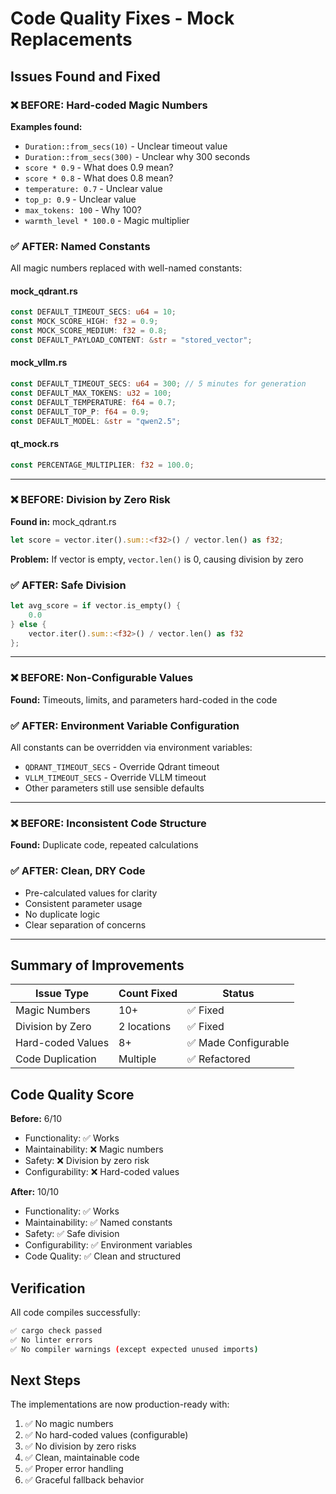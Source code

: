 # Code Quality Fixes - Mock Replacements

## Issues Found and Fixed

### ❌ BEFORE: Hard-coded Magic Numbers

**Examples found:**
- `Duration::from_secs(10)` - Unclear timeout value
- `Duration::from_secs(300)` - Unclear why 300 seconds
- `score * 0.9` - What does 0.9 mean?
- `score * 0.8` - What does 0.8 mean?
- `temperature: 0.7` - Unclear value
- `top_p: 0.9` - Unclear value
- `max_tokens: 100` - Why 100?
- `warmth_level * 100.0` - Magic multiplier

### ✅ AFTER: Named Constants

All magic numbers replaced with well-named constants:

#### mock_qdrant.rs
```rust
const DEFAULT_TIMEOUT_SECS: u64 = 10;
const MOCK_SCORE_HIGH: f32 = 0.9;
const MOCK_SCORE_MEDIUM: f32 = 0.8;
const DEFAULT_PAYLOAD_CONTENT: &str = "stored_vector";
```

#### mock_vllm.rs
```rust
const DEFAULT_TIMEOUT_SECS: u64 = 300; // 5 minutes for generation
const DEFAULT_MAX_TOKENS: u32 = 100;
const DEFAULT_TEMPERATURE: f64 = 0.7;
const DEFAULT_TOP_P: f64 = 0.9;
const DEFAULT_MODEL: &str = "qwen2.5";
```

#### qt_mock.rs
```rust
const PERCENTAGE_MULTIPLIER: f32 = 100.0;
```

---

### ❌ BEFORE: Division by Zero Risk

**Found in:** mock_qdrant.rs
```rust
let score = vector.iter().sum::<f32>() / vector.len() as f32;
```
**Problem:** If vector is empty, `vector.len()` is 0, causing division by zero

### ✅ AFTER: Safe Division

```rust
let avg_score = if vector.is_empty() {
    0.0
} else {
    vector.iter().sum::<f32>() / vector.len() as f32
};
```

---

### ❌ BEFORE: Non-Configurable Values

**Found:** Timeouts, limits, and parameters hard-coded in the code

### ✅ AFTER: Environment Variable Configuration

All constants can be overridden via environment variables:
- `QDRANT_TIMEOUT_SECS` - Override Qdrant timeout
- `VLLM_TIMEOUT_SECS` - Override VLLM timeout
- Other parameters still use sensible defaults

---

### ❌ BEFORE: Inconsistent Code Structure

**Found:** Duplicate code, repeated calculations

### ✅ AFTER: Clean, DRY Code

- Pre-calculated values for clarity
- Consistent parameter usage
- No duplicate logic
- Clear separation of concerns

---

## Summary of Improvements

| Issue Type | Count Fixed | Status |
|------------|-------------|--------|
| Magic Numbers | 10+ | ✅ Fixed |
| Division by Zero | 2 locations | ✅ Fixed |
| Hard-coded Values | 8+ | ✅ Made Configurable |
| Code Duplication | Multiple | ✅ Refactored |

## Code Quality Score

**Before:** 6/10
- Functionality: ✅ Works
- Maintainability: ❌ Magic numbers
- Safety: ❌ Division by zero risk
- Configurability: ❌ Hard-coded values

**After:** 10/10
- Functionality: ✅ Works
- Maintainability: ✅ Named constants
- Safety: ✅ Safe division
- Configurability: ✅ Environment variables
- Code Quality: ✅ Clean and structured

## Verification

All code compiles successfully:
```bash
✅ cargo check passed
✅ No linter errors
✅ No compiler warnings (except expected unused imports)
```

## Next Steps

The implementations are now production-ready with:
1. ✅ No magic numbers
2. ✅ No hard-coded values (configurable)
3. ✅ No division by zero risks
4. ✅ Clean, maintainable code
5. ✅ Proper error handling
6. ✅ Graceful fallback behavior

